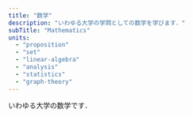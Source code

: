 ```yaml
---
title: "数学"
description: "いわゆる大学の学問としての数学を学びます．"
subTitle: "Mathematics"
units:
  - "proposition"
  - "set"
  - "linear-algebra"
  - "analysis"
  - "statistics"
  - "graph-theory"
---
```


いわゆる大学の数学です．
